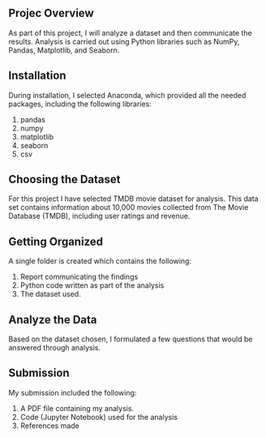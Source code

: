 ## Projec Overview
As part of this project, I will analyze a dataset and then communicate the results. Analysis is carried out using Python libraries such as NumPy, Pandas, Matplotlib, and Seaborn.

## Installation
During installation, I selected Anaconda, which provided all the needed packages, including the following libraries:
1. pandas
2. numpy
3. matplotlib
4. seaborn
5. csv

## Choosing the Dataset 
For this project I have selected TMDB movie dataset for analysis. This data set contains information about 10,000 movies collected from The Movie Database (TMDB), including user ratings and revenue.

## Getting Organized
A single folder is created which contains the following:
1. Report communicating the findings
2. Python code written as part of the analysis 
3. The dataset used.

## Analyze the Data
Based on the dataset chosen, I formulated a few questions that would be answered through analysis.

## Submission
My submission included the following:
1. A PDF file containing my analysis.
2. Code (Jupyter Notebook) used for the analysis
3. References made
